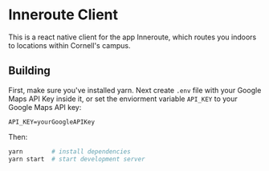 # Inneroute Client

This is a react native client for the app Inneroute, which routes you indoors to locations within Cornell's campus.

## Building

First, make sure you've installed yarn. Next create `.env` file with your Google Maps API Key inside it, or set the enviorment variable `API_KEY` to your Google Maps API key:

```env
API_KEY=yourGoogleAPIKey
```

Then:

```sh
yarn		# install dependencies
yarn start 	# start development server
```
